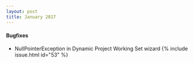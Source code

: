 ```yaml
---
layout: post
title: January 2017
---
```


#### Bugfixes
* NullPointerException in Dynamic Project Working Set wizard {% include issue.html id="53" %}
